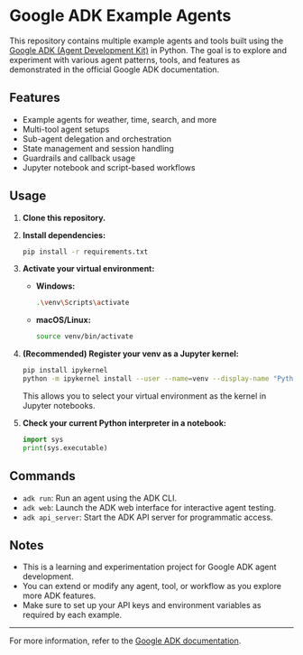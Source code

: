 # Google ADK Example Agents

This repository contains multiple example agents and tools built using the [Google ADK (Agent Development Kit)](https://developers.google.com/adk) in Python. The goal is to explore and experiment with various agent patterns, tools, and features as demonstrated in the official Google ADK documentation.

## Features

- Example agents for weather, time, search, and more
- Multi-tool agent setups
- Sub-agent delegation and orchestration
- State management and session handling
- Guardrails and callback usage
- Jupyter notebook and script-based workflows

## Usage

1. **Clone this repository.**
2. **Install dependencies:**
   ```sh
   pip install -r requirements.txt
   ```
3. **Activate your virtual environment:**
   - **Windows:**
     ```sh
     .\venv\Scripts\activate
     ```
   - **macOS/Linux:**
     ```sh
     source venv/bin/activate
     ```
4. **(Recommended) Register your venv as a Jupyter kernel:**
   ```sh
   pip install ipykernel
   python -m ipykernel install --user --name=venv --display-name "Python (venv)"
   ```
   This allows you to select your virtual environment as the kernel in Jupyter notebooks.

5. **Check your current Python interpreter in a notebook:**
   ```python
   import sys
   print(sys.executable)
   ```

<!-- 6. **Explore the examples:**
   - Run and modify the notebook [`google-adk.ipynb`](google-adk.ipynb) for interactive experimentation.
   - Review and run agent scripts in [`multi_tool_agent/agent.py`](multi_tool_agent/agent.py) and [`app/google_search_agent/agent.py`](app/google_search_agent/agent.py).

## File Structure

- `google-adk.ipynb`: Main Jupyter notebook with step-by-step ADK examples
- `multi_tool_agent/agent.py`: Multi-tool agent and related tools
- `app/google_search_agent/agent.py`: Google Search agent example
- `requirements.txt`: Python dependencies
- `readme.md`: Project documentation -->

## Commands

- `adk run`: Run an agent using the ADK CLI.
- `adk web`: Launch the ADK web interface for interactive agent testing.
- `adk api_server`: Start the ADK API server for programmatic access.

## Notes

- This is a learning and experimentation project for Google ADK agent development.
- You can extend or modify any agent, tool, or workflow as you explore more ADK features.
- Make sure to set up your API keys and environment variables as required by each example.

---

For more information, refer to the [Google ADK documentation](https://developers.google.com/adk).